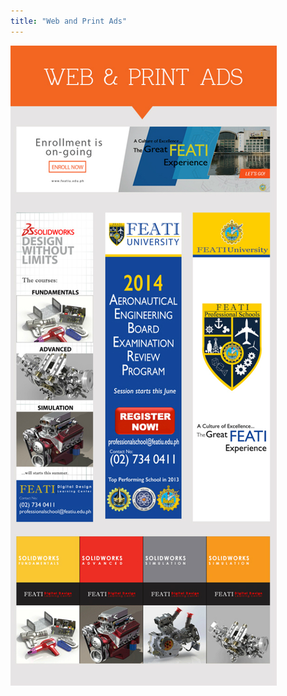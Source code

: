 ```yaml
---
title: "Web and Print Ads"
---
```


![Collection of My Created Image for Advertisment](assets/img/work/proj-4/webprintads.jpg)